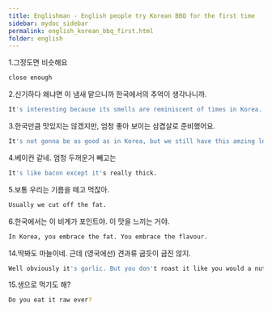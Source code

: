 ```yaml
---
title: Englishman - English people try Korean BBQ for the first time
sidebar: mydoc_sidebar
permalink: english_korean_bbq_first.html
folder: english
---
```


1.그정도면 비슷해요

```bash
close enough
```

2.신기하다 왜냐면 이 냄새 맡으니까 한국에서의 추억이 생각나니까.

```bash
It's interesting because its smells are reminiscent of times in Korea.
```

3.한국만큼 맛있지는 않겠지만, 엄청 좋아 보이는 삼겹살로 준비했어요.

```bash
It's not gonna be as good as in Korea, but we still have this amzing looking pork belly.
```

4.베이컨 같네. 엄청 두꺼운거 빼고는

```bash
It's like bacon except it's really thick.
```

5.보통 우리는 기름을 떼고 먹잖아.

```bash
Usually we cut off the fat.
```

6.한국에서는 이 비계가 포인트야. 이 맛을 느끼는 거야.

```bash
In Korea, you embrace the fat. You embrace the flavour.
```

14.딱봐도 마늘이네. 근데 (영국에선) 견과류 굽듯이 굽진 않지.

```bash
Well obviously it's garlic. But you don't roast it like you would a nut.
```

15.생으로 먹기도 해?

```bash
Do you eat it raw ever?
```
